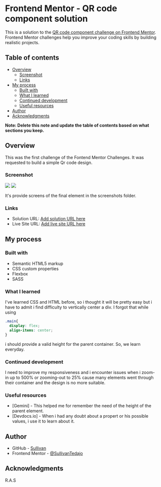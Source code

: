 # Frontend Mentor - QR code component solution

This is a solution to the [QR code component challenge on Frontend Mentor](https://www.frontendmentor.io/challenges/qr-code-component-iux_sIO_H). Frontend Mentor challenges help you improve your coding skills by building realistic projects. 

## Table of contents

- [Overview](#overview)
  - [Screenshot](#screenshot)
  - [Links](#links)
- [My process](#my-process)
  - [Built with](#built-with)
  - [What I learned](#what-i-learned)
  - [Continued development](#continued-development)
  - [Useful resources](#useful-resources)
- [Author](#author)
- [Acknowledgments](#acknowledgments)

**Note: Delete this note and update the table of contents based on what sections you keep.**

## Overview
This was the first challenge of the Fontend Mentor Challenges. It was requested to build a simple Qr code design.

### Screenshot

![](screenshots/desktop-screen.png)
![](screenshots/mobile-screen.PNG)

It's provide  screens of the final element in the screenshots folder.


### Links

- Solution URL: [Add solution URL here](https://your-solution-url.com)
- Live Site URL: [Add live site URL here](https://your-live-site-url.com)

## My process

### Built with

- Semantic HTML5 markup
- CSS custom properties
- Flexbox
- SASS


### What I learned

I've learned CSS and HTML before, so i thought it will be pretty easy but i have to admit i find difficulty to vertically center a div. I forgot that while using 
```css
.main{
  display: flex;
  align-items: center;
}
```
i should provide a valid height for the parent container. So, we learn everyday.

### Continued development

I need to improve my responsiveness and i encounter issues when i zoom-in up to 500% or zooming-out to 25% cause many elements went through their container and the design is no more suitable.


### Useful resources

- [Gemini] - This helped me for remember the need of the height of the parent element.
- [Devdocs.io] - When i had any doubt about a propert or his possible values, i use it to learn about it.


## Author

- GitHub - [Sullivan](https://github.com/SullivanTedajo/)
- Frontend Mentor - [@SullivanTedajo](https://www.frontendmentor.io/profile/SullivanTedajo)



## Acknowledgments
R.A.S

